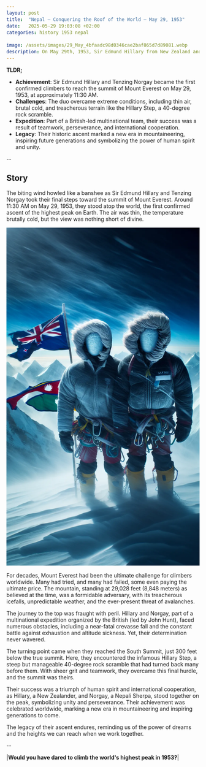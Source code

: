 ```yaml
---
layout: post
title:  "Nepal – Conquering the Roof of the World – May 29, 1953"
date:   2025-05-29 19:03:08 +02:00
categories: history 1953 nepal

image: /assets/images/29_May_4bfaadc98d0346cae2baf865d7d89081.webp
description: On May 29th, 1953, Sir Edmund Hillary from New Zealand and Tenzing Norgay, a Sherpa of Nepal, became the first climbers confirmed to have reached the summit of Mount Everest, the highest point on Earth.
---
```


**TLDR;**
- **Achievement**: Sir Edmund Hillary and Tenzing Norgay became the first confirmed climbers to reach the summit of Mount Everest on May 29, 1953, at approximately 11:30 AM.
- **Challenges**: The duo overcame extreme conditions, including thin air, brutal cold, and treacherous terrain like the Hillary Step, a 40-degree rock scramble.
- **Expedition**: Part of a British-led multinational team, their success was a result of teamwork, perseverance, and international cooperation.
- **Legacy**: Their historic ascent marked a new era in mountaineering, inspiring future generations and symbolizing the power of human spirit and unity.

--


## Story
The biting wind howled like a banshee as Sir Edmund Hillary and Tenzing Norgay took their final steps toward the summit of Mount Everest. Around 11:30 AM on May 29, 1953, they stood atop the world, the first confirmed ascent of the highest peak on Earth. The air was thin, the temperature brutally cold, but the view was nothing short of divine.

![Image](/assets/images/29_May_4bfaadc98d0346cae2baf865d7d89081.webp)

For decades, Mount Everest had been the ultimate challenge for climbers worldwide. Many had tried, and many had failed, some even paying the ultimate price. The mountain, standing at 29,028 feet (8,848 meters) as believed at the time, was a formidable adversary, with its treacherous icefalls, unpredictable weather, and the ever-present threat of avalanches.

The journey to the top was fraught with peril. Hillary and Norgay, part of a multinational expedition organized by the British (led by John Hunt), faced numerous obstacles, including a near-fatal crevasse fall and the constant battle against exhaustion and altitude sickness. Yet, their determination never wavered.

The turning point came when they reached the South Summit, just 300 feet below the true summit. Here, they encountered the infamous Hillary Step, a steep but manageable 40-degree rock scramble that had turned back many before them. With sheer grit and teamwork, they overcame this final hurdle, and the summit was theirs.

Their success was a triumph of human spirit and international cooperation, as Hillary, a New Zealander, and Norgay, a Nepali Sherpa, stood together on the peak, symbolizing unity and perseverance. Their achievement was celebrated worldwide, marking a new era in mountaineering and inspiring generations to come.

The legacy of their ascent endures, reminding us of the power of dreams and the heights we can reach when we work together.


--

|**Would you have dared to climb the world's highest peak in 1953?**|

